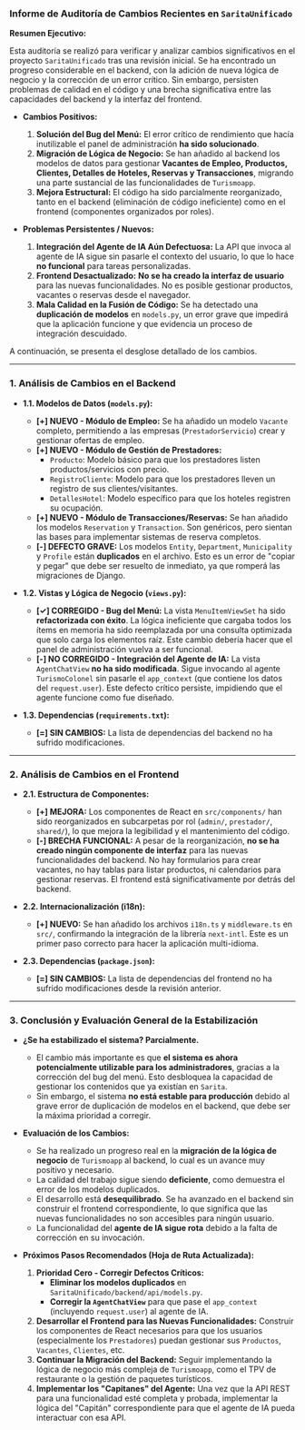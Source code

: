### **Informe de Auditoría de Cambios Recientes en `SaritaUnificado`**

**Resumen Ejecutivo:**

Esta auditoría se realizó para verificar y analizar cambios significativos en el proyecto `SaritaUnificado` tras una revisión inicial. Se ha encontrado un progreso considerable en el backend, con la adición de nueva lógica de negocio y la corrección de un error crítico. Sin embargo, persisten problemas de calidad en el código y una brecha significativa entre las capacidades del backend y la interfaz del frontend.

*   **Cambios Positivos:**
    1.  **Solución del Bug del Menú:** El error crítico de rendimiento que hacía inutilizable el panel de administración **ha sido solucionado**.
    2.  **Migración de Lógica de Negocio:** Se han añadido al backend los modelos de datos para gestionar **Vacantes de Empleo, Productos, Clientes, Detalles de Hoteles, Reservas y Transacciones**, migrando una parte sustancial de las funcionalidades de `Turismoapp`.
    3.  **Mejora Estructural:** El código ha sido parcialmente reorganizado, tanto en el backend (eliminación de código ineficiente) como en el frontend (componentes organizados por roles).

*   **Problemas Persistentes / Nuevos:**
    1.  **Integración del Agente de IA Aún Defectuosa:** La API que invoca al agente de IA sigue sin pasarle el contexto del usuario, lo que lo hace **no funcional** para tareas personalizadas.
    2.  **Frontend Desactualizado:** **No se ha creado la interfaz de usuario** para las nuevas funcionalidades. No es posible gestionar productos, vacantes o reservas desde el navegador.
    3.  **Mala Calidad en la Fusión de Código:** Se ha detectado una **duplicación de modelos** en `models.py`, un error grave que impedirá que la aplicación funcione y que evidencia un proceso de integración descuidado.

A continuación, se presenta el desglose detallado de los cambios.

---

### **1. Análisis de Cambios en el Backend**

*   **1.1. Modelos de Datos (`models.py`):**
    *   **[+] NUEVO - Módulo de Empleo:** Se ha añadido un modelo `Vacante` completo, permitiendo a las empresas (`PrestadorServicio`) crear y gestionar ofertas de empleo.
    *   **[+] NUEVO - Módulo de Gestión de Prestadores:**
        *   `Producto`: Modelo básico para que los prestadores listen productos/servicios con precio.
        *   `RegistroCliente`: Modelo para que los prestadores lleven un registro de sus clientes/visitantes.
        *   `DetallesHotel`: Modelo específico para que los hoteles registren su ocupación.
    *   **[+] NUEVO - Módulo de Transacciones/Reservas:** Se han añadido los modelos `Reservation` y `Transaction`. Son genéricos, pero sientan las bases para implementar sistemas de reserva completos.
    *   **[-] DEFECTO GRAVE:** Los modelos `Entity`, `Department`, `Municipality` y `Profile` están **duplicados** en el archivo. Esto es un error de "copiar y pegar" que debe ser resuelto de inmediato, ya que romperá las migraciones de Django.

*   **1.2. Vistas y Lógica de Negocio (`views.py`):**
    *   **[✓] CORREGIDO - Bug del Menú:** La vista `MenuItemViewSet` ha sido **refactorizada con éxito**. La lógica ineficiente que cargaba todos los ítems en memoria ha sido reemplazada por una consulta optimizada que solo carga los elementos raíz. Este cambio debería hacer que el panel de administración vuelva a ser funcional.
    *   **[-] NO CORREGIDO - Integración del Agente de IA:** La vista `AgentChatView` **no ha sido modificada**. Sigue invocando al agente `TurismoColonel` sin pasarle el `app_context` (que contiene los datos del `request.user`). Este defecto crítico persiste, impidiendo que el agente funcione como fue diseñado.

*   **1.3. Dependencias (`requirements.txt`):**
    *   **[=] SIN CAMBIOS:** La lista de dependencias del backend no ha sufrido modificaciones.

---

### **2. Análisis de Cambios en el Frontend**

*   **2.1. Estructura de Componentes:**
    *   **[+] MEJORA:** Los componentes de React en `src/components/` han sido reorganizados en subcarpetas por rol (`admin/`, `prestador/`, `shared/`), lo que mejora la legibilidad y el mantenimiento del código.
    *   **[-] BRECHA FUNCIONAL:** A pesar de la reorganización, **no se ha creado ningún componente de interfaz** para las nuevas funcionalidades del backend. No hay formularios para crear vacantes, no hay tablas para listar productos, ni calendarios para gestionar reservas. El frontend está significativamente por detrás del backend.

*   **2.2. Internacionalización (i18n):**
    *   **[+] NUEVO:** Se han añadido los archivos `i18n.ts` y `middleware.ts` en `src/`, confirmando la integración de la librería `next-intl`. Este es un primer paso correcto para hacer la aplicación multi-idioma.

*   **2.3. Dependencias (`package.json`):**
    *   **[=] SIN CAMBIOS:** La lista de dependencias del frontend no ha sufrido modificaciones desde la revisión anterior.

---

### **3. Conclusión y Evaluación General de la Estabilización**

*   **¿Se ha estabilizado el sistema? Parcialmente.**
    *   El cambio más importante es que **el sistema es ahora potencialmente utilizable para los administradores**, gracias a la corrección del bug del menú. Esto desbloquea la capacidad de gestionar los contenidos que ya existían en `Sarita`.
    *   Sin embargo, el sistema **no está estable para producción** debido al grave error de duplicación de modelos en el backend, que debe ser la máxima prioridad a corregir.

*   **Evaluación de los Cambios:**
    *   Se ha realizado un progreso real en la **migración de la lógica de negocio** de `Turismoapp` al backend, lo cual es un avance muy positivo y necesario.
    *   La calidad del trabajo sigue siendo **deficiente**, como demuestra el error de los modelos duplicados.
    *   El desarrollo está **desequilibrado**. Se ha avanzado en el backend sin construir el frontend correspondiente, lo que significa que las nuevas funcionalidades no son accesibles para ningún usuario.
    *   La funcionalidad del **agente de IA sigue rota** debido a la falta de corrección en su invocación.

*   **Próximos Pasos Recomendados (Hoja de Ruta Actualizada):**
    1.  **Prioridad Cero - Corregir Defectos Críticos:**
        *   **Eliminar los modelos duplicados** en `SaritaUnificado/backend/api/models.py`.
        *   **Corregir la `AgentChatView`** para que pase el `app_context` (incluyendo `request.user`) al agente de IA.
    2.  **Desarrollar el Frontend para las Nuevas Funcionalidades:** Construir los componentes de React necesarios para que los usuarios (especialmente los `Prestadores`) puedan gestionar sus `Productos`, `Vacantes`, `Clientes`, etc.
    3.  **Continuar la Migración del Backend:** Seguir implementando la lógica de negocio más compleja de `Turismoapp`, como el TPV de restaurante o la gestión de paquetes turísticos.
    4.  **Implementar los "Capitanes" del Agente:** Una vez que la API REST para una funcionalidad esté completa y probada, implementar la lógica del "Capitán" correspondiente para que el agente de IA pueda interactuar con esa API.